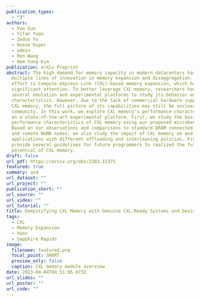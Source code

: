 ```yaml
---
publication_types:
  - "3"
authors:
  - Yan Sun
  - Yifan Yuan
  - Zeduo Yu
  - Reese Kuper
  - admin
  - Ren Wang
  - Nam Sung Kim
publication: arXiv Preprint
abstract: The high demand for memory capacity in modern datacenters has led to
  multiple lines of innovation in memory expansion and disaggregation. One such
  effort is Compute eXpress Link (CXL)-based memory expansion, which has gained
  significant attention. To better leverage CXL memory, researchers have built
  several emulation and experimental platforms to study its behavior and
  characteristics. However, due to the lack of commercial hardware supporting
  CXL memory, the full picture of its capabilities may still be unclear to the
  community. In this work, we explore CXL memory's performance characterization
  on a state-of-the-art experimental platform. First, we study the basic
  performance characteristics of CXL memory using our proposed microbenchmark.
  Based on our observations and comparisons to standard DRAM connected to local
  and remote NUMA nodes, we also study the impact of CXL memory on end-to-end
  applications with different offloading and interleaving policies. Finally, we
  provide several guidelines for future programmers to realized the full
  potential of CXL memory.
draft: false
url_pdf: https://arxiv.org/abs/2303.15375
featured: true
summary: asd
url_dataset: ""
url_project: ""
publication_short: ""
url_source: ""
url_video: ""
url_tutorial: ""
title: Demystifying CXL Memory with Genuine CXL-Ready Systems and Devices
tags:
  - CXL
  - Memory Expansion
  - Xeon
  - Sapphire Rapids
image:
  filename: featured.png
  focal_point: SMART
  preview_only: false
  caption: CXL memory module overview
date: 2023-04-04T04:51:05.873Z
url_slides: ""
url_poster: ""
url_code: ""
---
```

